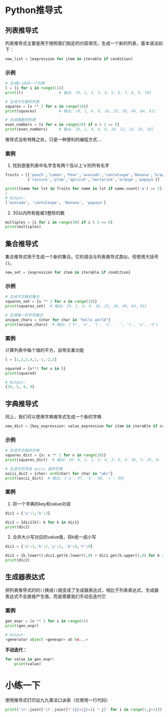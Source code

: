 # Python推导式

## 列表推导式

列表推导式主要是用于按照我们指定的内容填充，生成一个新的列表，基本语法如下：

```python
new_list = [expression for item in iterable if condition]
```

### 示例

```python
# 生成0~10的一个列表
l = [i for i in range(11)]
print(l)				# 输出: [0, 1, 2, 3, 4, 5, 6, 7, 8, 9, 10]

# 生成平方数的列表
squares = [x ** 2 for x in range(10)]
print(squares)  		# 输出: [0, 1, 4, 9, 16, 25, 36, 49, 64, 81]

# 生成偶数的列表
even_numbers = [x for x in range(20) if x % 2 == 0]
print(even_numbers)  	# 输出: [0, 2, 4, 6, 8, 10, 12, 14, 16, 18]
```

推导式没有特殊之处，只是一种便利的编程方式....

### 案例

1. 找到嵌套列表中名字含有两个及以上‘a’的所有名字

```python
fruits = [['peach','Lemon','Pear','avocado','cantaloupe','Banana','Grape'],
          ['raisins','plum','apricot','nectarine','orange','papaya']]

print([name for lst in fruits for name in lst if name.count('a') >= 2])
/
# Output:
['avocado', 'cantaloupe', 'Banana', 'papaya']
```

2. 30以内所有能被3整除的数

```python
multiples = [i for i in range(30) if i % 3 == 0]
print(multiples)
```

## 集合推导式

集合推导式用于生成一个新的集合。它的语法与列表推导式类似，但使用大括号 `{}`。

```python
new_set = {expression for item in iterable if condition}
```

### 示例

```python
# 生成平方数的集合
squares_set = {x ** 2 for x in range(10)}
print(squares_set)  # 输出: {0, 1, 4, 9, 16, 25, 36, 49, 64, 81}

# 生成唯一的字符集合
unique_chars = {char for char in "hello world"}
print(unique_chars)  # 输出: {'h', 'e', 'l', 'o', ' ', 'r', 'w', 'd'}
```

### 案例

计算列表中每个值的平方，自带去重功能

```python
l = [1,2,3,4,1,-1,-2,3]

squared = {x**2 for x in l}
print(squared)

# Output:
{16, 1, 4, 9}
```

## 字典推导式

同上，我们可以使用字典推导式生成一个新的字典

```python
new_dict = {key_expression: value_expression for item in iterable if condition}
```

### 示例

```python
# 生成平方数的字典
squares_dict = {x: x ** 2 for x in range(10)}
print(squares_dict)  # 输出: {0: 0, 1: 1, 2: 4, 3: 9, 4: 16, 5: 25, 6: 36, 7: 49, 8: 64, 9: 81}

# 生成字符及其 ascii 值的字典
ascii_dict = {char: ord(char) for char in "abc"}
print(ascii_dict)  # 输出: {'a': 97, 'b': 98, 'c': 99}
```

### 案例

1. 将一个字典的key和value对调

```python
dic1 = {'a':1,'b':2}

dic2 = {dic1[k]: k for k in dic1}
print(dic2)
```

2. 合并大小写对应的value值，将k统一成小写

```python
dic1 = {'a':1,'b':2,'y':1, 'A':4,'Y':9}

dic2 = {k.lower():dic1.get(k.lower(),0) + dic1.get(k.upper(),0) for k in dic1.keys()}
print(dic2)  
```

## 生成器表达式

把列表推导式的的`[]`换成`()`就变成了生成器表达式，相比于列表表达式，生成器表达式不会直接产生值，而是需要我们手动去迭代它

### 案例

```python
gen_expr = (x ** 2 for x in range(5))
print(gen_expr)  

# Output: 
<generator object <genexpr> at 0x...>
```

**手动迭代：**

```python
for value in gen_expr:
    print(value)
```

# 小练一下

使用推导式打印出九九乘法口诀表（仅使用一行代码）

```python
print('\n'.join(['\t'.join([f'{i}x{j}={i * j}' for i in range(1,j+1)]) for j in range(1, 10)]))
```
